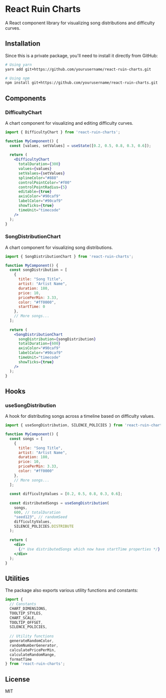 # React Ruin Charts

A React component library for visualizing song distributions and difficulty curves.

## Installation

Since this is a private package, you'll need to install it directly from GitHub:

```bash
# Using yarn
yarn add git+https://github.com/yourusername/react-ruin-charts.git

# Using npm
npm install git+https://github.com/yourusername/react-ruin-charts.git
```

## Components

### DifficultyChart

A chart component for visualizing and editing difficulty curves.

```jsx
import { DifficultyChart } from 'react-ruin-charts';

function MyComponent() {
  const [values, setValues] = useState([0.2, 0.5, 0.8, 0.3, 0.6]);
  
  return (
    <DifficultyChart
      totalDuration={300}
      values={values}
      setValues={setValues}
      splineColor="#888"
      controlPointColor="#f00"
      controlPointRadius={5}
      editable={true}
      axisColor="#90caf9"
      labelColor="#90caf9"
      showTicks={true}
      timeUnit="timecode"
    />
  );
}
```

### SongDistributionChart

A chart component for visualizing song distributions.

```jsx
import { SongDistributionChart } from 'react-ruin-charts';

function MyComponent() {
  const songDistribution = [
    {
      title: "Song Title",
      artist: "Artist Name",
      duration: 180,
      price: 10,
      pricePerMin: 3.33,
      color: "#ff0000",
      startTime: 0
    },
    // More songs...
  ];
  
  return (
    <SongDistributionChart
      songDistribution={songDistribution}
      totalDuration={600}
      axisColor="#90caf9"
      labelColor="#90caf9"
      timeUnit="timecode"
      showTicks={true}
    />
  );
}
```

## Hooks

### useSongDistribution

A hook for distributing songs across a timeline based on difficulty values.

```jsx
import { useSongDistribution, SILENCE_POLICIES } from 'react-ruin-charts';

function MyComponent() {
  const songs = [
    {
      title: "Song Title",
      artist: "Artist Name",
      duration: 180,
      price: 10,
      pricePerMin: 3.33,
      color: "#ff0000"
    },
    // More songs...
  ];
  
  const difficultyValues = [0.2, 0.5, 0.8, 0.3, 0.6];
  
  const distributedSongs = useSongDistribution(
    songs,
    600, // totalDuration
    "seed123", // randomSeed
    difficultyValues,
    SILENCE_POLICIES.DISTRIBUTE
  );
  
  return (
    <div>
      {/* Use distributedSongs which now have startTime properties */}
    </div>
  );
}
```

## Utilities

The package also exports various utility functions and constants:

```jsx
import {
  // Constants
  CHART_DIMENSIONS,
  TOOLTIP_STYLES,
  CHART_SCALE,
  TOOLTIP_OFFSET,
  SILENCE_POLICIES,
  
  // Utility functions
  generateRandomColor,
  randomNumberGenerator,
  calculatePricePerMin,
  calculateRandomRange,
  formatTime
} from 'react-ruin-charts';
```

## License

MIT